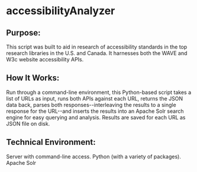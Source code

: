 accessibilityAnalyzer
=====================

## Purpose:
This script was built to aid in research of accessibility standards in the top research libraries in the U.S. and Canada. It harnesses both the WAVE and W3c website accessibility APIs.

## How It Works:
Run through a command-line environment, this Python-based script takes a list of URLs as input, runs both APIs against each URL, returns the JSON data back, parses both responses--interleaving the results to a single response for the URL--and inserts the results into an Apache Solr search engine for easy querying and analysis. Results are saved for each URL as JSON file on disk.

## Technical Environment:
Server with command-line access.
Python (with a variety of packages).
Apache Solr
